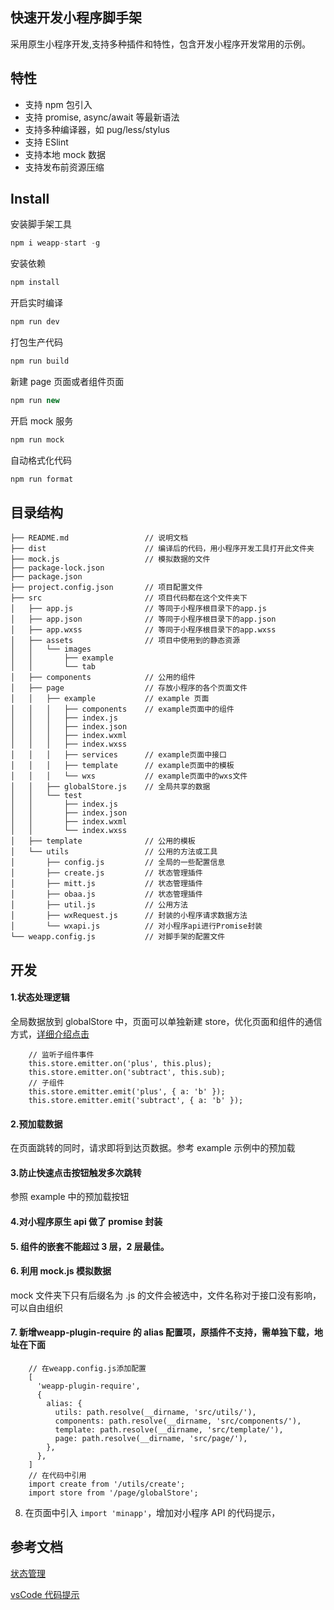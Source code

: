 ## 快速开发小程序脚手架

采用原生小程序开发,支持多种插件和特性，包含开发小程序开发常用的示例。

## 特性

- 支持 npm 包引入
- 支持 promise, async/await 等最新语法
- 支持多种编译器，如 pug/less/stylus
- 支持 ESlint
- 支持本地 mock 数据
- 支持发布前资源压缩

## Install

安装脚手架工具

```javascript
npm i weapp-start -g
```

安装依赖

```javascript
npm install
```

开启实时编译

```javascript
npm run dev
```

打包生产代码

```javascript
npm run build
```

新建 page 页面或者组件页面

```javascript
npm run new
```

开启 mock 服务

```javascript
npm run mock
```

自动格式化代码

```javascript
npm run format
```

## 目录结构

```
├── README.md                 // 说明文档
├── dist                      // 编译后的代码，用小程序开发工具打开此文件夹
├── mock.js                   // 模拟数据的文件
├── package-lock.json
├── package.json
├── project.config.json       // 项目配置文件
├── src                       // 项目代码都在这个文件夹下
│   ├── app.js                // 等同于小程序根目录下的app.js
│   ├── app.json              // 等同于小程序根目录下的app.json
│   ├── app.wxss              // 等同于小程序根目录下的app.wxss
│   ├── assets                // 项目中使用到的静态资源
│   │   └── images
│   │       ├── example
│   │       └── tab
│   ├── components            // 公用的组件
│   ├── page                  // 存放小程序的各个页面文件
│   │   ├── example           // example 页面
│   │   │   ├── components    // example页面中的组件
│   │   │   ├── index.js
│   │   │   ├── index.json
│   │   │   ├── index.wxml
│   │   │   ├── index.wxss
│   │   │   ├── services      // example页面中接口
│   │   │   ├── template      // example页面中的模板
│   │   │   └── wxs           // example页面中的wxs文件
│   │   ├── globalStore.js    // 全局共享的数据
│   │   └── test
│   │       ├── index.js
│   │       ├── index.json
│   │       ├── index.wxml
│   │       └── index.wxss
│   ├── template              // 公用的模板
│   └── utils                 // 公用的方法或工具
│       ├── config.js         // 全局的一些配置信息
│       ├── create.js         // 状态管理插件
│       ├── mitt.js           // 状态管理插件
│       ├── obaa.js           // 状态管理插件
│       ├── util.js           // 公用方法
│       ├── wxRequest.js      // 封装的小程序请求数据方法
│       └── wxapi.js          // 对小程序api进行Promise封装
└── weapp.config.js           // 对脚手架的配置文件
```

## 开发

#### 1.状态处理逻辑

全局数据放到 globalStore 中，页面可以单独新建 store，优化页面和组件的通信方式，[详细介绍点击](https://github.com/Tencent/omi/tree/master/packages/omi-mp-create)

```
    // 监听子组件事件
    this.store.emitter.on('plus', this.plus);
    this.store.emitter.on('subtract', this.sub);
    // 子组件
    this.store.emitter.emit('plus', { a: 'b' });
    this.store.emitter.emit('subtract', { a: 'b' });
```

#### 2.预加载数据

在页面跳转的同时，请求即将到达页数据。参考 example 示例中的预加载

#### 3.防止快速点击按钮触发多次跳转

参照 example 中的预加载按钮

#### 4.对小程序原生 api 做了 promise 封装

#### 5. 组件的嵌套不能超过 3 层，2 层最佳。

#### 6. 利用 mock.js 模拟数据

mock 文件夹下只有后缀名为 .js 的文件会被选中，文件名称对于接口没有影响，可以自由组织

#### 7. 新增**weapp-plugin-require** 的 alias 配置项，原插件不支持，需单独下载，地址在下面

```
    // 在weapp.config.js添加配置
    [
      'weapp-plugin-require',
      {
        alias: {
          utils: path.resolve(__dirname, 'src/utils/'),
          components: path.resolve(__dirname, 'src/components/'),
          template: path.resolve(__dirname, 'src/template/'),
          page: path.resolve(__dirname, 'src/page/'),
        },
      },
    ]
    // 在代码中引用
    import create from '/utils/create';
    import store from '/page/globalStore';
```

8. 在页面中引入 `import 'minapp'`，增加对小程序 API 的代码提示，

## 参考文档

[状态管理](https://github.com/Tencent/omi/tree/master/packages/omi-mp-create)

[vsCode 代码提示](https://qiu8310.github.io/minapp/docs/doc-how-to-use-wxp-in-other-project.html)
